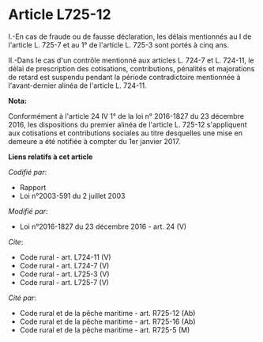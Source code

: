 # Article L725-12

I.-En cas de fraude ou de fausse déclaration, les délais mentionnés au I de l'article L. 725-7 et au 1° de l'article L. 725-3
sont portés à cinq ans. 

II.-Dans le cas d'un contrôle mentionné aux articles L. 724-7 et L. 724-11, le délai de prescription des cotisations,
contributions, pénalités et majorations de retard est suspendu pendant la période contradictoire mentionnée à l'avant-dernier
alinéa de l'article L. 724-11.

**Nota:**

Conformément à l'article 24 IV 1° de la loi n° 2016-1827 du 23 décembre 2016, les dispositions du premier alinéa de l'article
L. 725-12 s'appliquent aux cotisations et contributions sociales au titre desquelles une mise en demeure a été notifiée à
compter du 1er janvier 2017.

**Liens relatifs à cet article**

_Codifié par_:

  - Rapport
  - Loi n°2003-591 du 2 juillet 2003

_Modifié par_:

  - Loi n°2016-1827 du 23 décembre 2016 - art. 24 (V)

_Cite_:

  - Code rural - art. L724-11 (V)
  - Code rural - art. L724-7 (V)
  - Code rural - art. L725-3 (V)
  - Code rural - art. L725-7 (V)

_Cité par_:

  - Code rural et de la pêche maritime - art. R725-12 (Ab)
  - Code rural et de la pêche maritime - art. R725-16 (Ab)
  - Code rural et de la pêche maritime - art. R725-5 (M)

